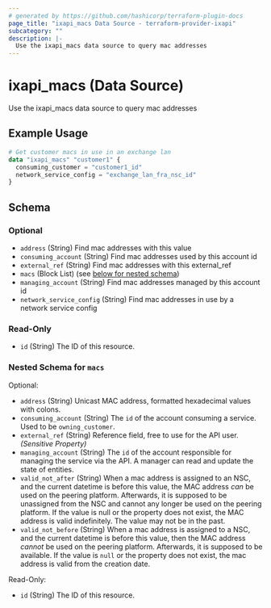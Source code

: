 ```yaml
---
# generated by https://github.com/hashicorp/terraform-plugin-docs
page_title: "ixapi_macs Data Source - terraform-provider-ixapi"
subcategory: ""
description: |-
  Use the ixapi_macs data source to query mac addresses
---
```


# ixapi_macs (Data Source)

Use the ixapi_macs data source to query mac addresses

## Example Usage

```terraform
# Get customer macs in use in an exchange lan
data "ixapi_macs" "customer1" {
  consuming_customer = "customer1_id"
  network_service_config = "exchange_lan_fra_nsc_id"
}
```

<!-- schema generated by tfplugindocs -->
## Schema

### Optional

- `address` (String) Find mac addresses with this value
- `consuming_account` (String) Find mac addresses used by this account id
- `external_ref` (String) Find mac addresses with this external_ref
- `macs` (Block List) (see [below for nested schema](#nestedblock--macs))
- `managing_account` (String) Find mac addresses managed by this account id
- `network_service_config` (String) Find mac addresses in use by a network service config

### Read-Only

- `id` (String) The ID of this resource.

<a id="nestedblock--macs"></a>
### Nested Schema for `macs`

Optional:

- `address` (String) Unicast MAC address, formatted hexadecimal values with colons.
- `consuming_account` (String) The `id` of the account consuming a service.  Used to be `owning_customer`.
- `external_ref` (String) Reference field, free to use for the API user. *(Sensitive Property)*
- `managing_account` (String) The `id` of the account responsible for managing the service via the API. A manager can read and update the state of entities.
- `valid_not_after` (String) When a mac address is assigned to an NSC, and the current datetime is before this value, the MAC address *can* be used on the peering platform.  Afterwards, it is supposed to be unassigned from the NSC and cannot any longer be used on the peering platform.  If the value is null or the property does not exist, the MAC address is valid indefinitely. The value may not be in the past.
- `valid_not_before` (String) When a mac address is assigned to a NSC, and the current datetime is before this value, then the MAC address *cannot* be used on the peering platform.  Afterwards, it is supposed to be available. If the value is `null` or the property does not exist, the mac address is valid from the creation date.

Read-Only:

- `id` (String) The ID of this resource.


